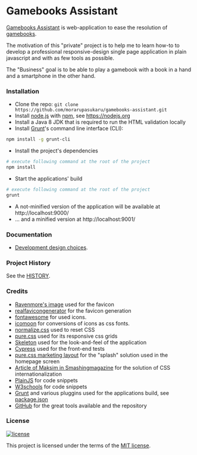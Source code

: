 # Gamebooks Assistant

[Gamebooks Assistant](http://morarupasukaru.github.io/gamebooks-assistant/) is web-application to ease the  resolution of [gamebooks](https://en.wikipedia.org/wiki/Gamebook).

The motivation of this "private" project is to help me to learn how-to to develop a professional responsive-design single page application in plain javascript and with as few tools as possible.

The "Business" goal is to be able to play a gamebook with a book in a hand and a smartphone in the other hand.


### Installation

- Clone the repo: `git clone https://github.com/morarupasukaru/gamebooks-assistant.git`
- Install [node.js](https://nodejs.org) with [npm](https://www.npmjs.com/), see https://nodejs.org
- Install a Java 8 JDK that is required to run the HTML validation locally
- Install [Grunt](https://gruntjs.com/)'s command line interface (CLI):
```bash
npm install -g grunt-cli
```
- Install the project's dependencies
```bash
# execute following command at the root of the project
npm install
```
- Start the applications' build
```bash
# execute following command at the root of the project
grunt
```
- A not-minified version of the application will be available at http://localhost:9000/ 
- ... and a minified version at http://localhost:9001/


### Documentation

- [Development design choices](documentation/DESIGN.md).


### Project History

See the [HISTORY](documentation/HISTORY.md).


### Credits

- [Ravenmore's image](//opengameart.org/content/fantasy-icon-pack-by-ravenmore-0) used for the favicon
- [realfavicongenerator](https://realfavicongenerator.net/) for the favicon generation
- [fontawesome](http://fontawesome.io) for used icons.
- [icomoon](https://icomoon.io/) for conversions of icons as css fonts.
- [normalize.css](https://necolas.github.io/normalize.css/) used to reset CSS
- [pure.css](https://purecss.io/) used for its responsive css grids
- [Skeleton](http://getskeleton.com/) used for the look-and-feel of the application
- [Cypress](https://www.cypress.io/) used for the front-end tests
- [pure.css marketing layout](https://purecss.io/layouts/marketing/) for the "splash" solution used in the homepage screen
- [Article of Maksim in Smashingmagazine](https://www.smashingmagazine.com/2014/06/css-driven-internationalization-in-javascript/) for the solution of CSS internationalization
- [PlainJS](https://plainjs.com/javascript/) for code snippets
- [W3schools](https://www.w3schools.com/) for code snippets
- [Grunt](https://gruntjs.com/) and various pluggins used for the applications build, see [package.json](/src/package.json)
- [GitHub](https://github.com/) for the great tools available and the repository


### License

[![license](https://img.shields.io/badge/license-MIT-green.svg)](https://github.com/morarupasukaru/gamebooks-assistant/blob/master/LICENSE.md)

This project is licensed under the terms of the [MIT license](documentation/LICENSE.md).